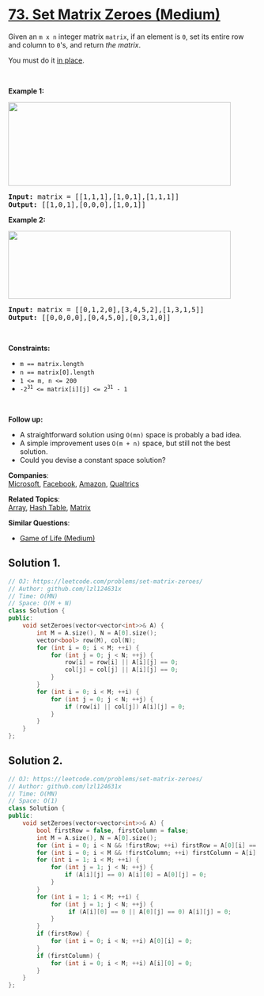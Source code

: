 # [73. Set Matrix Zeroes (Medium)](https://leetcode.com/problems/set-matrix-zeroes/)

<p>Given an <code>m x n</code> integer matrix <code>matrix</code>, if an element is <code>0</code>, set its entire row and column to <code>0</code>'s, and return <em>the matrix</em>.</p>

<p>You must do it <a href="https://en.wikipedia.org/wiki/In-place_algorithm" target="_blank">in place</a>.</p>

<p>&nbsp;</p>
<p><strong>Example 1:</strong></p>
<img alt="" src="https://assets.leetcode.com/uploads/2020/08/17/mat1.jpg" style="width: 450px; height: 169px;">
<pre><strong>Input:</strong> matrix = [[1,1,1],[1,0,1],[1,1,1]]
<strong>Output:</strong> [[1,0,1],[0,0,0],[1,0,1]]
</pre>

<p><strong>Example 2:</strong></p>
<img alt="" src="https://assets.leetcode.com/uploads/2020/08/17/mat2.jpg" style="width: 450px; height: 137px;">
<pre><strong>Input:</strong> matrix = [[0,1,2,0],[3,4,5,2],[1,3,1,5]]
<strong>Output:</strong> [[0,0,0,0],[0,4,5,0],[0,3,1,0]]
</pre>

<p>&nbsp;</p>
<p><strong>Constraints:</strong></p>

<ul>
	<li><code>m == matrix.length</code></li>
	<li><code>n == matrix[0].length</code></li>
	<li><code>1 &lt;= m, n &lt;= 200</code></li>
	<li><code>-2<sup>31</sup> &lt;= matrix[i][j] &lt;= 2<sup>31</sup> - 1</code></li>
</ul>

<p>&nbsp;</p>
<p><strong>Follow up:</strong></p>

<ul>
	<li>A straightforward solution using <code>O(mn)</code> space is probably a bad idea.</li>
	<li>A simple improvement uses <code>O(m + n)</code> space, but still not the best solution.</li>
	<li>Could you devise a constant space solution?</li>
</ul>


**Companies**:  
[Microsoft](https://leetcode.com/company/microsoft), [Facebook](https://leetcode.com/company/facebook), [Amazon](https://leetcode.com/company/amazon), [Qualtrics](https://leetcode.com/company/qualtrics)

**Related Topics**:  
[Array](https://leetcode.com/tag/array/), [Hash Table](https://leetcode.com/tag/hash-table/), [Matrix](https://leetcode.com/tag/matrix/)

**Similar Questions**:
* [Game of Life (Medium)](https://leetcode.com/problems/game-of-life/)

## Solution 1.

```cpp
// OJ: https://leetcode.com/problems/set-matrix-zeroes/
// Author: github.com/lzl124631x
// Time: O(MN)
// Space: O(M + N)
class Solution {
public:
    void setZeroes(vector<vector<int>>& A) {
        int M = A.size(), N = A[0].size();
        vector<bool> row(M), col(N);
        for (int i = 0; i < M; ++i) {
            for (int j = 0; j < N; ++j) {
                row[i] = row[i] || A[i][j] == 0;
                col[j] = col[j] || A[i][j] == 0;
            }
        }
        for (int i = 0; i < M; ++i) {
            for (int j = 0; j < N; ++j) {
                if (row[i] || col[j]) A[i][j] = 0;
            }
        }
    }
};
```

## Solution 2.

```cpp
// OJ: https://leetcode.com/problems/set-matrix-zeroes/
// Author: github.com/lzl124631x
// Time: O(MN)
// Space: O(1)
class Solution {
public:
    void setZeroes(vector<vector<int>>& A) {
        bool firstRow = false, firstColumn = false;
        int M = A.size(), N = A[0].size();
        for (int i = 0; i < N && !firstRow; ++i) firstRow = A[0][i] == 0;
        for (int i = 0; i < M && !firstColumn; ++i) firstColumn = A[i][0] == 0;
        for (int i = 1; i < M; ++i) {
            for (int j = 1; j < N; ++j) {
                if (A[i][j] == 0) A[i][0] = A[0][j] = 0;
            }
        }
        for (int i = 1; i < M; ++i) {
            for (int j = 1; j < N; ++j) {
                 if (A[i][0] == 0 || A[0][j] == 0) A[i][j] = 0;
            }
        }
        if (firstRow) {
            for (int i = 0; i < N; ++i) A[0][i] = 0;
        }
        if (firstColumn) {
            for (int i = 0; i < M; ++i) A[i][0] = 0;
        }
    }
};
```